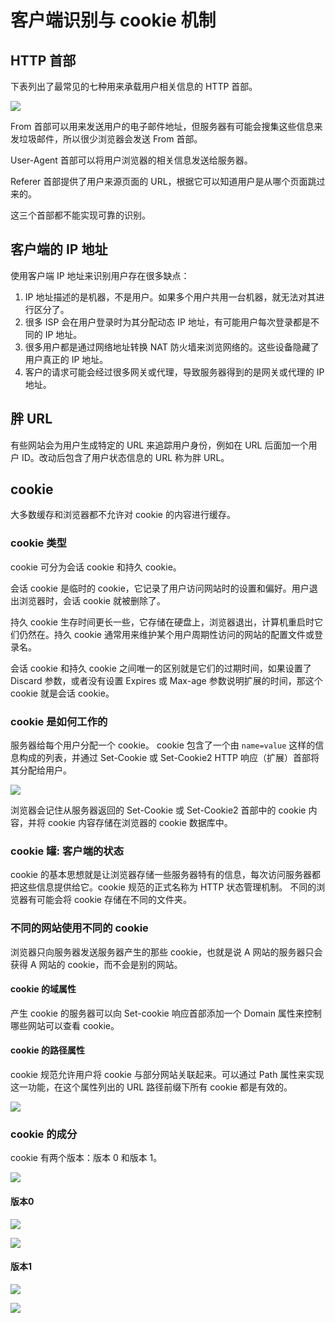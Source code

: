 # 客户端识别与 cookie 机制
## HTTP 首部
下表列出了最常见的七种用来承载用户相关信息的 HTTP 首部。

![](imgs/h11-1.png)

From 首部可以用来发送用户的电子邮件地址，但服务器有可能会搜集这些信息来发垃圾邮件，所以很少浏览器会发送 From 首部。

User-Agent 首部可以将用户浏览器的相关信息发送给服务器。

Referer 首部提供了用户来源页面的 URL，根据它可以知道用户是从哪个页面跳过来的。

这三个首部都不能实现可靠的识别。

## 客户端的 IP 地址
使用客户端 IP 地址来识别用户存在很多缺点：
1. IP 地址描述的是机器，不是用户。如果多个用户共用一台机器，就无法对其进行区分了。
2. 很多 ISP 会在用户登录时为其分配动态 IP 地址，有可能用户每次登录都是不同的 IP 地址。
3. 很多用户都是通过网络地址转换 NAT 防火墙来浏览网络的。这些设备隐藏了用户真正的 IP 地址。
4. 客户的请求可能会经过很多网关或代理，导致服务器得到的是网关或代理的 IP 地址。

## 胖 URL
有些网站会为用户生成特定的 URL 来追踪用户身份，例如在 URL 后面加一个用户 ID。改动后包含了用户状态信息的 URL 称为胖 URL。

## cookie
大多数缓存和浏览器都不允许对 cookie 的内容进行缓存。
### cookie 类型
cookie 可分为会话 cookie 和持久 cookie。

会话 cookie 是临时的 cookie，它记录了用户访问网站时的设置和偏好。用户退出浏览器时，会话 cookie 就被删除了。

持久 cookie 生存时间更长一些，它存储在硬盘上，浏览器退出，计算机重启时它们仍然在。持久 cookie 通常用来维护某个用户周期性访问的网站的配置文件或登录名。

会话 cookie 和持久 cookie 之间唯一的区别就是它们的过期时间，如果设置了 Discard 参数，或者没有设置 Expires 或 Max-age 参数说明扩展的时间，那这个 cookie 就是会话 cookie。

### cookie 是如何工作的
服务器给每个用户分配一个 cookie。
cookie 包含了一个由 `name=value` 这样的信息构成的列表，并通过 Set-Cookie 或 Set-Cookie2 HTTP 响应（扩展）首部将其分配给用户。

![](imgs/h11-2.png)

浏览器会记住从服务器返回的 Set-Cookie 或 Set-Cookie2 首部中的 cookie 内容，并将 cookie 内容存储在浏览器的 cookie 数据库中。

### cookie 罐: 客户端的状态
cookie 的基本思想就是让浏览器存储一些服务器特有的信息，每次访问服务器都把这些信息提供给它。cookie 规范的正式名称为 HTTP 状态管理机制。
不同的浏览器有可能会将 cookie 存储在不同的文件夹。

### 不同的网站使用不同的 cookie
浏览器只向服务器发送服务器产生的那些 cookie，也就是说 A 网站的服务器只会获得 A 网站的 cookie，而不会是别的网站。

#### cookie 的域属性
产生 cookie 的服务器可以向 Set-cookie 响应首部添加一个 Domain 属性来控制哪些网站可以查看 cookie。

#### cookie 的路径属性
cookie 规范允许用户将 cookie 与部分网站关联起来。可以通过 Path 属性来实现这一功能，在这个属性列出的 URL 路径前缀下所有 cookie 都是有效的。

![](imgs/h11-3.png)

### cookie 的成分
cookie 有两个版本：版本 0 和版本 1。

![](imgs/h11-4.png)

#### 版本0
![](imgs/h11-5.png)

![](imgs/h11-6.png)

#### 版本1
![](imgs/h11-7.png)

![](imgs/h11-8.png)
